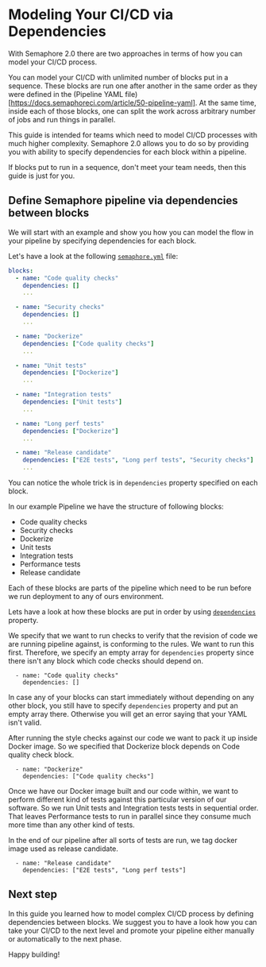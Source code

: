 # Modeling Your CI/CD via Dependencies

With Semaphore 2.0 there are two approaches in terms of how you can model your CI/CD
process.

You can model your CI/CD with unlimited number of blocks put in a
sequence. These blocks are run one after another in the same order as they were
defined in the (Pipeline YAML file)[https://docs.semaphoreci.com/article/50-pipeline-yaml].
At the same time, inside each of those blocks, one can split the work across arbitrary number of jobs
and run things in parallel.

This guide is intended for teams which need to model CI/CD processes with much higher
complexity. Semaphore 2.0 allows you to do so by providing you with ability
to specify dependencies for each block within a pipeline.

If blocks put to run in a sequence, don't meet your team needs, then this guide is just for
you.

## Define Semaphore pipeline via dependencies between blocks

We will start with an example and show you how you can model the flow in your
pipeline by specifying dependencies for each block.

Let's have a look at the following
[`semaphore.yml`](https://github.com/semaphoreci-demos/semaphore-demo-workflows/blob/dependencies-intro/.semaphore/semaphore.yml) file:

``` yaml
blocks:
  - name: "Code quality checks"
    dependencies: []
    ...

  - name: "Security checks"
    dependencies: []
    ...

  - name: "Dockerize"
    dependencies: ["Code quality checks"]
    ...

  - name: "Unit tests"
    dependencies: ["Dockerize"]
    ...

  - name: "Integration tests"
    dependencies: ["Unit tests"]
    ...

  - name: "Long perf tests"
    dependencies: ["Dockerize"]
    ...

  - name: "Release candidate"
    dependencies: ["E2E tests", "Long perf tests", "Security checks"]
    ...
```

You can notice the whole trick is in `dependencies` property specified on each block.

In our example Pipeline we have the structure of following blocks:

- Code quality checks
- Security checks
- Dockerize
- Unit tests
- Integration tests
- Performance tests
- Release candidate

Each of these blocks are parts of the pipeline which need to be run before
we run deployment to any of ours environment.

Lets have a look at how these blocks are put in order by using [`dependencies`](link-to-deps-field-reference) property.

We specify that we want to run checks to verify that the
revision of code we are running pipeline against, is conforming to the
rules. We want to run this first. Therefore, we specify an empty array for
`dependencies` property since there isn't any block which code checks should
depend on.

```
  - name: "Code quality checks"
    dependencies: []

```

In case any of your blocks can start immediately without depending on any other
block, you still have to specify `dependencies` property and put an empty array
there. Otherwise you will get an error saying that your YAML isn't valid.

After running the style checks against our code we want to pack it up inside Docker
image. So we specified that Dockerize block depends on Code quality check block.

```
  - name: "Dockerize"
    dependencies: ["Code quality checks"]
```

Once we have our Docker image built and our code within, we want to perform
different kind of tests against this particular version of our software. So we run
Unit tests and Integration tests tests in sequential order. That
leaves Performance tests to run in parallel since they consume much more time
than any other kind of tests.

In the end of our pipeline after all sorts of tests are run, we tag docker image used as
release candidate.

```
  - name: "Release candidate"
    dependencies: ["E2E tests", "Long perf tests"]
```

## Next step

In this guide you learned how to model complex CI/CD process by defining
dependencies between blocks. We suggest you to have a look how you can take your CI/CD
to the next level and promote your pipeline either manually or automatically to the next phase.


Happy building!
